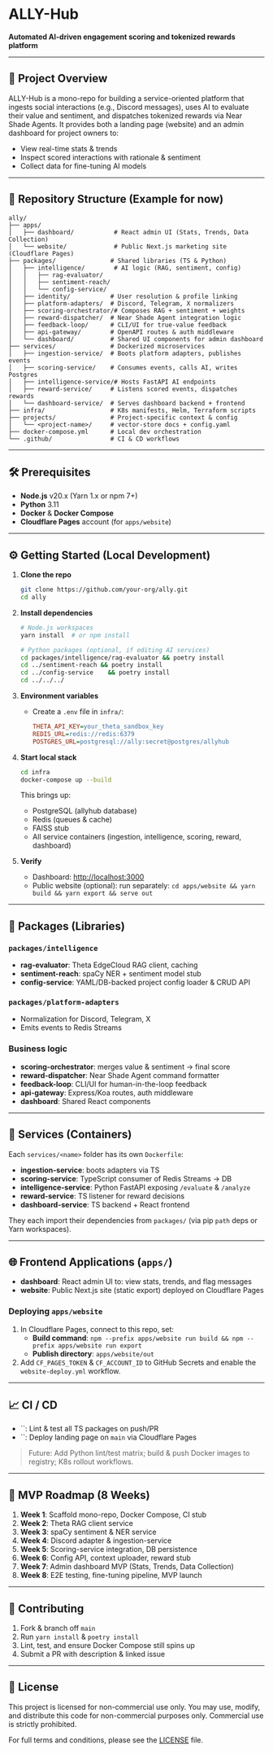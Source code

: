 # ALLY-Hub

**Automated AI-driven engagement scoring and tokenized rewards platform**

---

## 🚀 Project Overview

ALLY-Hub is a mono-repo for building a service-oriented platform that ingests social interactions (e.g., Discord messages), uses AI to evaluate their value and sentiment, and dispatches tokenized rewards via Near Shade Agents. It provides both a landing page (website) and an admin dashboard for project owners to:

- View real-time stats & trends
- Inspect scored interactions with rationale & sentiment
- Collect data for fine-tuning AI models

---

## 📁 Repository Structure (Example for now)

```text
ally/
├── apps/
│   ├── dashboard/           # React admin UI (Stats, Trends, Data Collection)
│   └── website/             # Public Next.js marketing site (Cloudflare Pages)
├── packages/               # Shared libraries (TS & Python)
│   ├── intelligence/        # AI logic (RAG, sentiment, config)
│   │   ├── rag-evaluator/
│   │   ├── sentiment-reach/
│   │   └── config-service/
│   ├── identity/           # User resolution & profile linking
│   ├── platform-adapters/  # Discord, Telegram, X normalizers
│   ├── scoring-orchestrator/# Composes RAG + sentiment + weights
│   ├── reward-dispatcher/  # Near Shade Agent integration logic
│   ├── feedback-loop/      # CLI/UI for true-value feedback
│   ├── api-gateway/        # OpenAPI routes & auth middleware
│   └── dashboard/          # Shared UI components for admin dashboard
├── services/               # Dockerized microservices
│   ├── ingestion-service/  # Boots platform adapters, publishes events
│   ├── scoring-service/    # Consumes events, calls AI, writes Postgres
│   ├── intelligence-service/# Hosts FastAPI AI endpoints
│   ├── reward-service/     # Listens scored events, dispatches rewards
│   └── dashboard-service/  # Serves dashboard backend + frontend
├── infra/                  # K8s manifests, Helm, Terraform scripts
├── projects/               # Project-specific context & config
│   └── <project-name>/     # vector-store docs + config.yaml
├── docker-compose.yml      # Local dev orchestration
└── .github/                # CI & CD workflows
```

---

## 🛠️ Prerequisites

- **Node.js** v20.x (Yarn 1.x or npm 7+)
- **Python** 3.11
- **Docker** & **Docker Compose**
- **Cloudflare Pages** account (for `apps/website`)

---

## ⚙️ Getting Started (Local Development)

1. **Clone the repo**

   ```bash
   git clone https://github.com/your-org/ally.git
   cd ally
   ```

2. **Install dependencies**

   ```bash
   # Node.js workspaces
   yarn install  # or npm install

   # Python packages (optional, if editing AI services)
   cd packages/intelligence/rag-evaluator && poetry install
   cd ../sentiment-reach && poetry install
   cd ../config-service    && poetry install
   cd ../../../
   ```

3. **Environment variables**

   - Create a `.env` file in `infra/`:
     ```ini
     THETA_API_KEY=your_theta_sandbox_key
     REDIS_URL=redis://redis:6379
     POSTGRES_URL=postgresql://ally:secret@postgres/allyhub
     ```

4. **Start local stack**

   ```bash
   cd infra
   docker-compose up --build
   ```

   This brings up:

   - PostgreSQL (allyhub database)
   - Redis (queues & cache)
   - FAISS stub
   - All service containers (ingestion, intelligence, scoring, reward, dashboard)

5. **Verify**

   - Dashboard: [http://localhost:3000](http://localhost:3000)
   - Public website (optional): run separately: `cd apps/website && yarn build && yarn export && serve out`

---

## 🚧 Packages (Libraries)

### `packages/intelligence`

- **rag-evaluator**: Theta EdgeCloud RAG client, caching
- **sentiment-reach**: spaCy NER + sentiment model stub
- **config-service**: YAML/DB-backed project config loader & CRUD API

### `packages/platform-adapters`

- Normalization for Discord, Telegram, X
- Emits events to Redis Streams

### Business logic

- **scoring-orchestrator**: merges value & sentiment → final score
- **reward-dispatcher**: Near Shade Agent command formatter
- **feedback-loop**: CLI/UI for human-in-the-loop feedback
- **api-gateway**: Express/Koa routes, auth middleware
- **dashboard**: Shared React components

---

## 🚀 Services (Containers)

Each `services/<name>` folder has its own `Dockerfile`:

- **ingestion-service**: boots adapters via TS
- **scoring-service**: TypeScript consumer of Redis Streams → DB
- **intelligence-service**: Python FastAPI exposing `/evaluate` & `/analyze`
- **reward-service**: TS listener for reward decisions
- **dashboard-service**: TS backend + React frontend

They each import their dependencies from `packages/` (via pip `path` deps or Yarn workspaces).

---

## 🌐 Frontend Applications (`apps/`)

- **dashboard**: React admin UI to: view stats, trends, and flag messages
- **website**: Public Next.js site (static export) deployed on Cloudflare Pages

### Deploying `apps/website`

1. In Cloudflare Pages, connect to this repo, set:
   - **Build command**: `npm --prefix apps/website run build && npm --prefix apps/website run export`
   - **Publish directory**: `apps/website/out`
2. Add `CF_PAGES_TOKEN` & `CF_ACCOUNT_ID` to GitHub Secrets and enable the `website-deploy.yml` workflow.

---

## 📈 CI / CD

- ``: Lint & test all TS packages on push/PR
- ``: Deploy landing page on `main` via Cloudflare Pages

> Future: Add Python lint/test matrix; build & push Docker images to registry; K8s rollout workflows.

---

## 📅 MVP Roadmap (8 Weeks)

1. **Week 1**: Scaffold mono-repo, Docker Compose, CI stub
2. **Week 2**: Theta RAG client service
3. **Week 3**: spaCy sentiment & NER service
4. **Week 4**: Discord adapter & ingestion-service
5. **Week 5**: Scoring-service integration, DB persistence
6. **Week 6**: Config API, context uploader, reward stub
7. **Week 7**: Admin dashboard MVP (Stats, Trends, Data Collection)
8. **Week 8**: E2E testing, fine-tuning pipeline, MVP launch

---

## 🤝 Contributing

1. Fork & branch off `main`
2. Run `yarn install` & `poetry install`
3. Lint, test, and ensure Docker Compose still spins up
4. Submit a PR with description & linked issue

---

## 📄 License

This project is licensed for non-commercial use only. You may use, modify, and distribute this code for non-commercial purposes only. Commercial use is strictly prohibited.

For full terms and conditions, please see the [LICENSE](./LICENCE) file.

